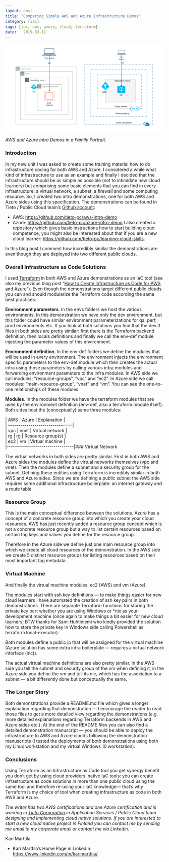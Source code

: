 ```yaml
---
layout: post
title: "Comparing Simple AWS and Azure Infrastructure Demos"
category: [iac]
tags: [iac, aws, azure, cloud, terraform]
date:	2019-03-11
---
```


![](/img/2019-03-11-comparing-simple-aws-and-azure-infrastructure-demos_img_1.png)

*AWS and Azure Intro Demos in a Family Portrait.*

### Introduction

In my new unit I was asked to create some training material how to do infrastructure coding for both AWS and Azure. I considered a while what kind of infrastructure to use as an example and finally I decided that the infrastructure should be as simple as possible (not to intimidate new cloud learners) but comprising some basic elements that you can find in every infrastructure: a virtual network, a subnet, a firewall and some computing resource. So, I created two intro demonstrations, one for both AWS and Azure sides using this specification. The demonstrations can be found in Tieto / Public Cloud team’s [Github account](https://github.com/tieto-pc):

* AWS: <https://github.com/tieto-pc/aws-intro-demo>
* Azure: <https://github.com/tieto-pc/azure-intro-demo>
I also created a repository which gives basic instructions how to start building cloud competence, you might also be interested about that if you are a new cloud learner: <https://github.com/tieto-pc/learning-cloud-skills>.

In this blog post I comment how incredibly similar the demonstrations are even though they are deployed into two different public clouds.

### Overall Infrastructure as Code Solutions

I used [Terraform](https://www.terraform.io/) in both AWS and Azure demonstrations as an IaC tool (see also my previous blog post “[How to Create Infrastructure as Code for AWS and Azure](https://medium.com/@kari.marttila/how-to-create-infrastructure-as-code-for-aws-and-azure-ab0a5ddecc06)”). Even though the demonstrations target different public clouds you can and should modularize the Terraform code according the same best practices:

**Environment parameters**. In the envs folders we host the various environments. In this demonstration we have only the dev environment, but this folder could have similar environment parameterizations for qa, perf, prod environments etc. If you look at both solutions you find that the dev.tf files in both sides are pretty similar: first there is the Terraform backend definition, then locals definitions and finally we call the env-def module injecting the parameter values of this environment.

**Environment definition**. In the env-def folders we define the modules that will be used in every environment. The environment injects the environment specific parameters to the env-def module which then creates the actual infra using those parameters by calling various infra modules and forwarding environment parameters to the infra modules. In AWS side we call modules: “resource-groups”, “vpc” and “ec2”. In Azure side we call modules: “main-resource-group”, “vnet” and “vm”. You can see the one-to-one relationships of these modules.

**Modules**. In the modules folder we have the terraform modules that are used by the environment definition (env-def, also a terraform module itself). Both sides host the (conceptually) same three modules:

| AWS | Azure | Explanation |  
| --------------------------------|  
| vpc | vnet | Virtual network |  
| rg | rg | Resource group(s) |  
| ec2 | vm | Virtual machine |  
|---------------------------------|### Virtual Network

The virtual networks in both sides are pretty similar. First in both AWS and Azure sides the modules define the virtual networks themselves (vpc and vnet). Then the modules define a subnet and a security group for the subnet. Defining these entities using Terraform is incredibly similar in both AWS and Azure sides. Since we are defining a public subnet the AWS side requires some additional infrastructure boilerplate: an internet gateway and a route table.

### Resource Group

This is the main conceptual difference between the solutions. Azure has a concept of a concrete resource group into which you create your cloud resources. AWS has just recently added a resource group concept which is not a concrete resource group but a way to list certain resources based on certain tag keys and values you define for the resource group.

Therefore in the Azure side we define just one main resource group into which we create all cloud resources of the demonstration. In the AWS side we create 5 distinct resource groups for listing resources based on their most important tag metadata.

### Virtual Machine

And finally the virtual machine modules: ec2 (AWS) and vm (Azure).

The modules start with ssh key definitions — to make things easier for new cloud learners I have automated the creation of ssh key pairs in both demonstrations. There are separate Terraform functions for storing the private key part whether you are using Windows or *nix as your development machine (once again to make things a bit easier for new cloud learners; BTW thanks for Sami Huhtiniemi who kindly provided the solution how to store the private key in Windows side calling Powershell as terraform local-executor).

Both modules define a public ip that will be assigned for the virtual machine (Azure solution has some extra infra boilerplate — requires a virtual network interface (nic)).

The actual virtual machine definitions are also pretty similar. In the AWS side you tell the subnet and security group of the vm when defining it, in the Azure side you define the vm and tell its nic, which has the association to a subnet — a bit differently done but conceptually the same.

### The Longer Story

Both demonstrations provide a README.md file which gives a longer explanation regarding that demonstration — I encourage the reader to read those files to get a more detailed view regarding the demonstrations (e.g. more detailed explanations regarding Terraform backends in AWS and Azure sides etc.). At the end of the README files you can also find a detailed demonstration manuscript — you should be able to deploy the infrastructure to AWS and Azure clouds following the demonstration manuscripts (I tested the deployments of both demonstrations using both my Linux workstation and my virtual Windows 10 workstation).

### Conclusions

Using Terraform as an Infrastructure as Code tool you get synergy benefit you don’t get by using cloud providers’ native IaC tools: you can create infrastructure as code solutions in more than one public cloud using the same tool and therefore re-using your IaC knowledge— that’s why Terraform is my choice of tool when creating infrastructure as code in both AWS and Azure.

*The writer has two AWS certifications and one Azure certification and is working in *[*Tieto Corporation*](https://www.tieto.com/)* in Application Services / Public Cloud team designing and implementing cloud native solutions. If you are interested to start a new cloud native project in Finland you can contact me by sending me email to my corporate email or contact me via LinkedIn.*

Kari Marttila

* Kari Marttila’s Home Page in LinkedIn: <https://www.linkedin.com/in/karimarttila/>
  
